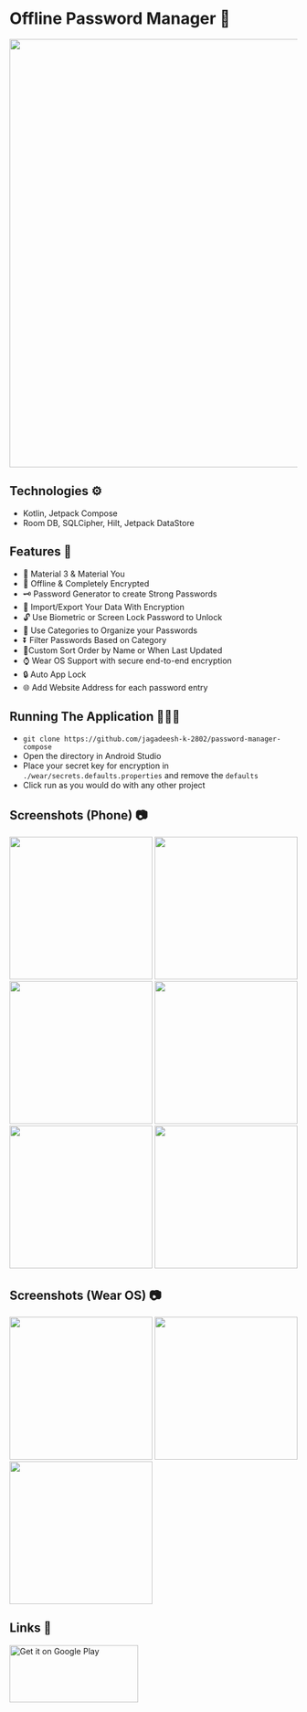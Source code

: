 # Offline Password Manager 🔑

<img src="https://github.com/user-attachments/assets/10cfbe69-bd33-4b99-a7b8-5249b9318347" width="750" />

## Technologies ⚙️

- Kotlin, Jetpack Compose
- Room DB, SQLCipher, Hilt, Jetpack DataStore

## Features 📲

- 🎨 Material 3 & Material You
- 🔐 Offline & Completely Encrypted 
- 🗝️ Password Generator to create Strong Passwords
- 💾 Import/Export Your Data With Encryption
- 🔓 Use Biometric or Screen Lock Password to Unlock
- 📂 Use Categories to Organize your Passwords
- ⏬ Filter Passwords Based on Category
- 📃Custom Sort Order by Name or When Last Updated
- ⌚ Wear OS Support with secure end-to-end encryption
- 🔒 Auto App Lock
- 🌐 Add Website Address for each password entry

## Running The Application 🧑🏻‍💻
- `git clone https://github.com/jagadeesh-k-2802/password-manager-compose`
- Open the directory in Android Studio
- Place your secret key for encryption in `./wear/secrets.defaults.properties` and remove the `defaults`
- Click run as you would do with any other project

## Screenshots (Phone) 📷

<img src="https://github.com/user-attachments/assets/d5e16cbb-43ce-495f-878f-6989a1001086" width="250" />
<img src="https://github.com/user-attachments/assets/50307387-126b-4e50-87af-e67a97f9aa31" width="250" />
<img src="https://github.com/user-attachments/assets/24d826f0-9032-4599-abab-e52f270c62a4" width="250" />
<img src="https://github.com/user-attachments/assets/95858715-551c-41b5-b066-5883bf42c804" width="250" />
<img src="https://github.com/user-attachments/assets/d65f5ccf-c96e-4667-a2f4-fc18d6fb6e49" width="250" />
<img src="https://github.com/user-attachments/assets/60912c7b-9aa4-473b-8f8b-66651ae94b13" width="250" />

## Screenshots (Wear OS) 📷

<img src="https://github.com/user-attachments/assets/3b740650-8071-4423-a42b-0c41e3aff2eb" width="250" />
<img src="https://github.com/user-attachments/assets/e2ca4201-a30c-4236-ac64-2edfcbb06450" width="250" />
<img src="https://github.com/user-attachments/assets/60763b61-4ef5-4d86-b623-2036c169b7d5" width="250" />

## Links 🔗

<a href="https://play.google.com/store/apps/details?id=com.jackappsdev.password_manager" target="_blank">
    <img alt="Get it on Google Play" src="https://play.google.com/intl/en_us/badges/static/images/badges/en_badge_web_generic.png" height="100" width="225">
</a>
